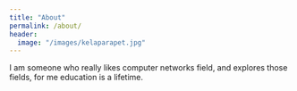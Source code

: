 ```yaml
---
title: "About"
permalink: /about/
header:
  image: "/images/kelaparapet.jpg"
---
```


I am someone who really likes computer networks field, and explores those fields, for me education is a lifetime.

